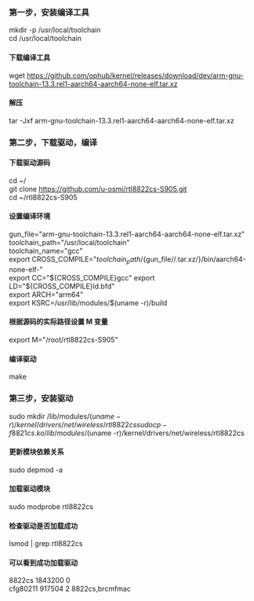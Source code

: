 ### 第一步，安装编译工具
mkdir -p /usr/local/toolchain  
cd /usr/local/toolchain
#### 下载编译工具
wget https://github.com/ophub/kernel/releases/download/dev/arm-gnu-toolchain-13.3.rel1-aarch64-aarch64-none-elf.tar.xz
#### 解压
tar -Jxf arm-gnu-toolchain-13.3.rel1-aarch64-aarch64-none-elf.tar.xz

### 第二步，下载驱动，编译
#### 下载驱动源码
cd ~/  
git clone https://github.com/u-osmi/rtl8822cs-S905.git  
cd ~/rtl8822cs-S905
#### 设置编译环境
gun_file="arm-gnu-toolchain-13.3.rel1-aarch64-aarch64-none-elf.tar.xz"  
toolchain_path="/usr/local/toolchain"  
toolchain_name="gcc"  
export CROSS_COMPILE="${toolchain_path}/${gun_file//.tar.xz/}/bin/aarch64-none-elf-"  
export CC="${CROSS_COMPILE}gcc"  
export LD="${CROSS_COMPILE}ld.bfd"  
export ARCH="arm64"  
export KSRC=/usr/lib/modules/$(uname -r)/build
#### 根据源码的实际路径设置 M 变量
export M="/root/rtl8822cs-S905"
#### 编译驱动
make

### 第三步，安装驱动
sudo mkdir /lib/modules/$(uname -r)/kernel/drivers/net/wireless/rtl8822cs  
sudo cp -f 8821cs.ko /lib/modules/$(uname -r)/kernel/drivers/net/wireless/rtl8822cs
#### 更新模块依赖关系
sudo depmod -a
#### 加载驱动模块
sudo modprobe rtl8822cs
#### 检查驱动是否加载成功
lsmod | grep rtl8822cs
#### 可以看到成功加载驱动
8822cs               1843200  0  
cfg80211              917504  2 8822cs,brcmfmac
